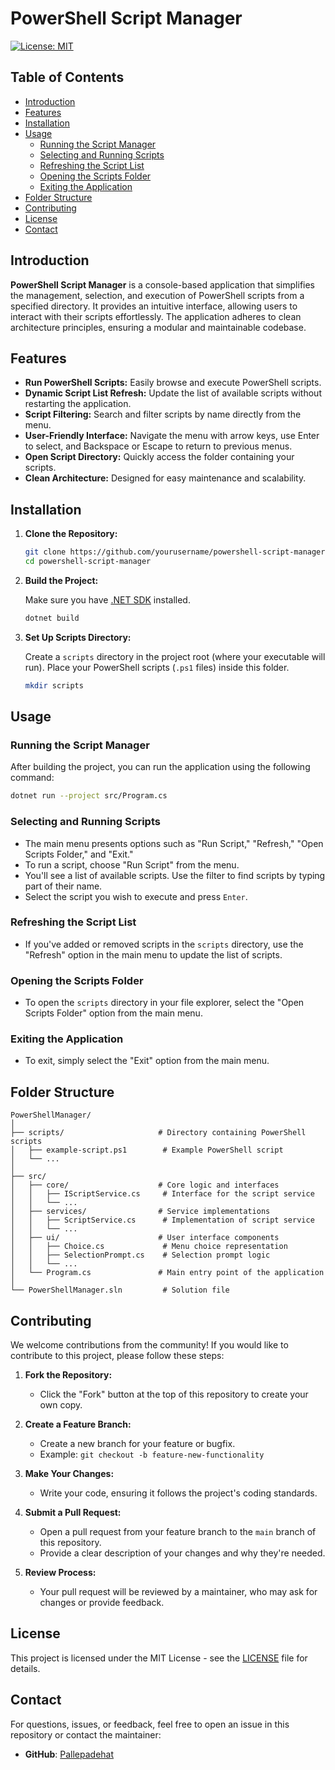# PowerShell Script Manager

[![License: MIT](https://img.shields.io/badge/License-MIT-blue.svg)](LICENSE)

## Table of Contents

- [Introduction](#introduction)
- [Features](#features)
- [Installation](#installation)
- [Usage](#usage)
  - [Running the Script Manager](#running-the-script-manager)
  - [Selecting and Running Scripts](#selecting-and-running-scripts)
  - [Refreshing the Script List](#refreshing-the-script-list)
  - [Opening the Scripts Folder](#opening-the-scripts-folder)
  - [Exiting the Application](#exiting-the-application)
- [Folder Structure](#folder-structure)
- [Contributing](#contributing)
- [License](#license)
- [Contact](#contact)

## Introduction

**PowerShell Script Manager** is a console-based application that simplifies the management, selection, and execution of PowerShell scripts from a specified directory. It provides an intuitive interface, allowing users to interact with their scripts effortlessly. The application adheres to clean architecture principles, ensuring a modular and maintainable codebase.

## Features

- **Run PowerShell Scripts:** Easily browse and execute PowerShell scripts.
- **Dynamic Script List Refresh:** Update the list of available scripts without restarting the application.
- **Script Filtering:** Search and filter scripts by name directly from the menu.
- **User-Friendly Interface:** Navigate the menu with arrow keys, use Enter to select, and Backspace or Escape to return to previous menus.
- **Open Script Directory:** Quickly access the folder containing your scripts.
- **Clean Architecture:** Designed for easy maintenance and scalability.

## Installation

1. **Clone the Repository:**

   ```sh
   git clone https://github.com/yourusername/powershell-script-manager.git
   cd powershell-script-manager
   ```

2. **Build the Project:**

   Make sure you have [.NET SDK](https://dotnet.microsoft.com/download) installed.

   ```sh
   dotnet build
   ```

3. **Set Up Scripts Directory:**

   Create a `scripts` directory in the project root (where your executable will run). Place your PowerShell scripts (`.ps1` files) inside this folder.

   ```sh
   mkdir scripts
   ```

## Usage

### Running the Script Manager

After building the project, you can run the application using the following command:

```sh
dotnet run --project src/Program.cs
```

### Selecting and Running Scripts

- The main menu presents options such as "Run Script," "Refresh," "Open Scripts Folder," and "Exit."
- To run a script, choose "Run Script" from the menu.
- You'll see a list of available scripts. Use the filter to find scripts by typing part of their name.
- Select the script you wish to execute and press `Enter`.

### Refreshing the Script List

- If you've added or removed scripts in the `scripts` directory, use the "Refresh" option in the main menu to update the list of scripts.

### Opening the Scripts Folder

- To open the `scripts` directory in your file explorer, select the "Open Scripts Folder" option from the main menu.

### Exiting the Application

- To exit, simply select the "Exit" option from the main menu.

## Folder Structure

```plaintext
PowerShellManager/
│
├── scripts/                     # Directory containing PowerShell scripts
│   ├── example-script.ps1        # Example PowerShell script
│   └── ...
│
├── src/
│   ├── core/                    # Core logic and interfaces
│   │   ├── IScriptService.cs     # Interface for the script service
│   │   └── ...
│   ├── services/                # Service implementations
│   │   ├── ScriptService.cs      # Implementation of script service
│   │   └── ...
│   ├── ui/                      # User interface components
│   │   ├── Choice.cs             # Menu choice representation
│   │   ├── SelectionPrompt.cs    # Selection prompt logic
│   │   └── ...
│   └── Program.cs               # Main entry point of the application
│
└── PowerShellManager.sln         # Solution file
```

## Contributing

We welcome contributions from the community! If you would like to contribute to this project, please follow these steps:

1. **Fork the Repository:**
   - Click the "Fork" button at the top of this repository to create your own copy.

2. **Create a Feature Branch:**
   - Create a new branch for your feature or bugfix.
   - Example: `git checkout -b feature-new-functionality`

3. **Make Your Changes:**
   - Write your code, ensuring it follows the project's coding standards.

4. **Submit a Pull Request:**
   - Open a pull request from your feature branch to the `main` branch of this repository.
   - Provide a clear description of your changes and why they're needed.

5. **Review Process:**
   - Your pull request will be reviewed by a maintainer, who may ask for changes or provide feedback.

## License

This project is licensed under the MIT License - see the [LICENSE](LICENSE) file for details.

## Contact

For questions, issues, or feedback, feel free to open an issue in this repository or contact the maintainer:

- **GitHub**: [Pallepadehat](https://github.com/Pallepadehat)
